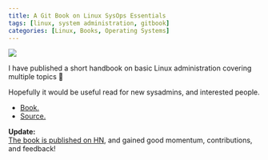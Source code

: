 ```yaml
---
title: A Git Book on Linux SysOps Essentials
tags: [linux, system administration, gitbook]
categories: [Linux, Books, Operating Systems]
---
```



<img src="{{ site.baseurl_root }}/public/images/linux-book.png" class="post-image resize-md center-image" />

I have published a short handbook on basic Linux administration covering multiple topics 📕

Hopefully it would be useful read for new sysadmins, and interested people.

- [Book.](https://abarrak.gitbook.io/linux-sysops-handbook)
- [Source.](https://github.com/abarrak/linux-sysops-handbook)

**Update:** <br>
[The book is published on HN](https://news.ycombinator.com/item?id=30430594), and gained good momentum, contributions, and feedback!
